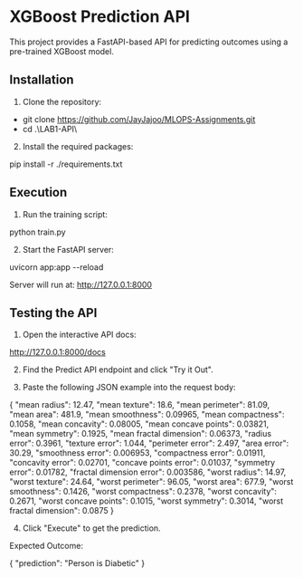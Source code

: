 # XGBoost Prediction API

This project provides a FastAPI-based API for predicting outcomes using a pre-trained XGBoost model.

## Installation

1. Clone the repository:

- git clone https://github.com/JayJajoo/MLOPS-Assignments.git
- cd .\LAB1-API\

2. Install the required packages:

pip install -r ./requirements.txt

## Execution

1. Run the training script:

python train.py

2. Start the FastAPI server:

uvicorn app:app --reload

Server will run at: http://127.0.0.1:8000

## Testing the API

1. Open the interactive API docs:

http://127.0.0.1:8000/docs

2. Find the Predict API endpoint and click "Try it Out".

3. Paste the following JSON example into the request body:

{
  "mean radius": 12.47,
  "mean texture": 18.6,
  "mean perimeter": 81.09,
  "mean area": 481.9,
  "mean smoothness": 0.09965,
  "mean compactness": 0.1058,
  "mean concavity": 0.08005,
  "mean concave points": 0.03821,
  "mean symmetry": 0.1925,
  "mean fractal dimension": 0.06373,
  "radius error": 0.3961,
  "texture error": 1.044,
  "perimeter error": 2.497,
  "area error": 30.29,
  "smoothness error": 0.006953,
  "compactness error": 0.01911,
  "concavity error": 0.02701,
  "concave points error": 0.01037,
  "symmetry error": 0.01782,
  "fractal dimension error": 0.003586,
  "worst radius": 14.97,
  "worst texture": 24.64,
  "worst perimeter": 96.05,
  "worst area": 677.9,
  "worst smoothness": 0.1426,
  "worst compactness": 0.2378,
  "worst concavity": 0.2671,
  "worst concave points": 0.1015,
  "worst symmetry": 0.3014,
  "worst fractal dimension": 0.0875
}

4. Click "Execute" to get the prediction.

Expected Outcome:

{
  "prediction": "Person is Diabetic"
}
